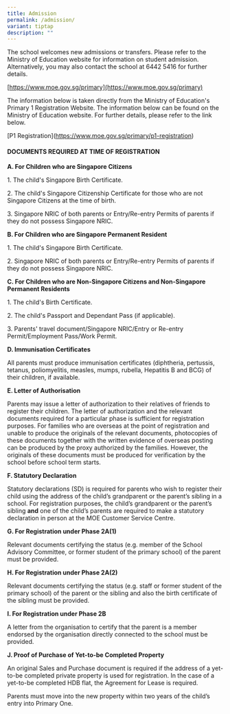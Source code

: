 ```yaml
---
title: Admission
permalink: /admission/
variant: tiptap
description: ""
---
```

<p>The school welcomes new admissions or transfers. Please refer to the Ministry
of Education website for information on student admission. Alternatively,
you may also contact the school at 6442 5416 for further details.</p>
<p>[<a href="https://www.moe.gov.sg/primary](https://www.moe.gov.sg/primary)" rel="noopener noreferrer nofollow" target="_blank">https://www.moe.gov.sg/primary](https://www.moe.gov.sg/primary)</a>
</p>
<p>The information below is taken directly from the Ministry of Education's
Primary 1 Registration Website. The information below can be found on the
Ministry of Education website. For further details, please refer to the
link below.</p>
<p>[P1 Registration](<a href="https://www.moe.gov.sg/primary/p1-registration" rel="noopener noreferrer nofollow" target="_blank">https://www.moe.gov.sg/primary/p1-registration</a>)</p>
<h4>DOCUMENTS REQUIRED AT TIME OF REGISTRATION</h4>
<p><strong>A. For Children who are Singapore Citizens</strong>
</p>
<p>1. The child's Singapore Birth Certificate.</p>
<p>2. The child's Singapore Citizenship Certificate for those who are not
Singapore Citizens at the time of birth.</p>
<p>3. Singapore NRIC of both parents or Entry/Re-entry Permits of parents
if they do not possess Singapore NRIC.</p>
<p><strong>B. For Children who are Singapore Permanent Resident</strong>
</p>
<p>1. The child's Singapore Birth Certificate.</p>
<p>2. Singapore NRIC of both parents or Entry/Re-entry Permits of parents
if they do not possess Singapore NRIC.</p>
<p><strong>C. For Children who are Non-Singapore Citizens and Non-Singapore Permanent Residents</strong>
</p>
<p>1. The child's Birth Certificate.</p>
<p>2. The child's Passport and Dependant Pass (if applicable).</p>
<p>3. Parents' travel document/Singapore NRIC/Entry or Re-entry Permit/Employment
Pass/Work Permit.</p>
<p><strong>D. Immunisation Certificates</strong>
</p>
<p>All parents must produce immunisation certificates (diphtheria, pertussis,
tetanus, poliomyelitis, measles, mumps, rubella, Hepatitis B and BCG) of
their children, if available.</p>
<p><strong>E. Letter of Authorisation</strong>
</p>
<p>Parents may issue a letter of authorization to their relatives of friends
to register their children. The letter of authorization and the relevant
documents required for a particular phase is sufficient for registration
purposes. For families who are overseas at the point of registration and
unable to produce the originals of the relevant documents, photocopies
of these documents together with the written evidence of overseas posting
can be produced by the proxy authorized by the families. However, the originals
of these documents must be produced for verification by the school before
school term starts.</p>
<p><strong>F. Statutory Declaration</strong>
</p>
<p>Statutory declarations (SD) is required for parents who wish to register
their child using the address of the child’s grandparent or the parent’s
sibling in a school. For registration purposes, the child’s grandparent
or the parent’s sibling&nbsp;<strong>and</strong>&nbsp;one of the child’s
parents are required to make a statutory declaration in person at the MOE
Customer Service Centre.</p>
<p><strong>G. For Registration under Phase 2A(1)</strong>
</p>
<p>Relevant documents certifying the status (e.g. member of the School Advisory
Committee, or former student of the primary school) of the parent must
be provided.</p>
<p><strong>H. For Registration under Phase 2A(2)</strong>
</p>
<p>Relevant documents certifying the status (e.g. staff or former student
of the primary school) of the parent or the sibling and also the birth
certificate of the sibling must be provided.</p>
<p><strong>I. For Registration under Phase 2B</strong>
</p>
<p>A letter from the organisation to certify that the parent is a member
endorsed by the organisation directly connected to the school must be provided.</p>
<p><strong>J. Proof of Purchase of Yet-to-be Completed Property</strong>
</p>
<p>An original Sales and Purchase document is required if the address of
a yet-to-be completed private property is used for registration. In the
case of a yet-to-be completed HDB flat, the Agreement for Lease is required.</p>
<p>Parents must move into the new property within two years of the child’s
entry into Primary One.</p>